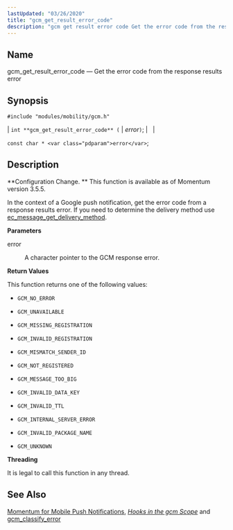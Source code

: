 ```yaml
---
lastUpdated: "03/26/2020"
title: "gcm_get_result_error_code"
description: "gcm get result error code Get the error code from the response results error int gcm get result error code error const char error Configuration Change This function is available as of Momentum version 3 5 5 In the context of a Google push notification get the error code from..."
---
```


<a name="apis.gcm_get_result_error_code"></a> 
## Name

gcm_get_result_error_code — Get the error code from the response results error

## Synopsis

`#include "modules/mobility/gcm.h"`

| `int **gcm_get_result_error_code** (` | <var class="pdparam">error</var>`)`; |   |

`const char * <var class="pdparam">error</var>`;<a name="idp57595504"></a> 
## Description

**Configuration Change. ** This function is available as of Momentum version 3.5.5.

In the context of a Google push notification, get the error code from a response results error. If you need to determine the delivery method use [ec_message_get_delivery_method](/momentum/3/3-api/apis-ec-message-get-delivery-method).

**<a name="idp57599104"></a> Parameters**

<dl class="variablelist">

<dt>error</dt>

<dd>

A character pointer to the GCM response error.

</dd>

</dl>

**<a name="idp57601856"></a> Return Values**

This function returns one of the following values:

*   `GCM_NO_ERROR`

*   `GCM_UNAVAILABLE`

*   `GCM_MISSING_REGISTRATION`

*   `GCM_INVALID_REGISTRATION`

*   `GCM_MISMATCH_SENDER_ID`

*   `GCM_NOT_REGISTERED`

*   `GCM_MESSAGE_TOO_BIG`

*   `GCM_INVALID_DATA_KEY`

*   `GCM_INVALID_TTL`

*   `GCM_INTERNAL_SERVER_ERROR`

*   `GCM_INVALID_PACKAGE_NAME`

*   `GCM_UNKNOWN`

**<a name="idp57619440"></a> Threading**

It is legal to call this function in any thread.

<a name="idp57620544"></a> 
## See Also

[Momentum for Mobile Push Notifications](/momentum/3/3-push), [*Hooks in the gcm Scope*](/momentum/3/3-api/hooks-gcm) and [gcm_classify_error](/momentum/3/3-api/apis-gcm-classify-error)